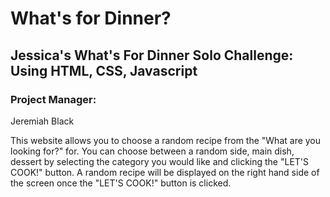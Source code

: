 # What's for Dinner?

## Jessica's What's For Dinner Solo Challenge: Using HTML, CSS, Javascript

### Project Manager:
Jeremiah Black

This website allows you to choose a random recipe from the "What are you looking for?" for. You can choose between a random side, main dish, dessert by selecting the category you would like and clicking the "LET'S COOK!" button.
A random recipe will be displayed on the right hand side of the screen once the "LET'S COOK!" button is clicked.
